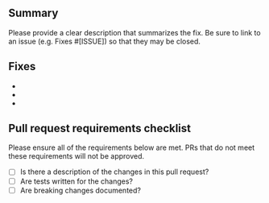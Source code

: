## Summary

Please provide a clear description that summarizes the fix. Be sure to link to an issue (e.g. Fixes #[ISSUE]) so that they may be closed.

## Fixes

- 
- 
- 

## Pull request requirements checklist

Please ensure all of the requirements below are met. PRs that do not meet these requirements will not be approved.

- [ ] Is there a description of the changes in this pull request?
- [ ] Are tests written for the changes?
- [ ] Are breaking changes documented?
